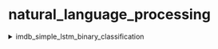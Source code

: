 # natural_language_processing





<details>
<summary>imdb_simple_lstm_binary_classification</summary>
  
- imdb review dataset
- simple lstm 
- positive/negative classification
  
</details>
